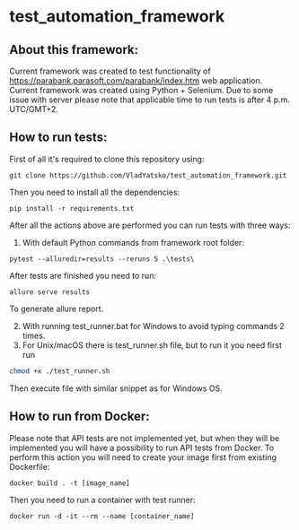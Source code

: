 # test_automation_framework

## About this framework:
Current framework was created to test functionality of https://parabank.parasoft.com/parabank/index.htm web application. Current framework was created using Python + Selenium. Due to some issue with server please note that applicable time to run tests is after 4 p.m. UTC/GMT+2.

## How to run tests:
First of all it's required to clone this repository using:
```git
git clone https://github.com/VladYatsko/test_automation_framework.git
```

Then you need to install all the dependencies:
```
pip install -r requirements.txt
```

After all the actions above are performed you can run tests with three ways:
1) With default Python commands from framework root folder: 
```
pytest --alluredir=results --reruns 5 .\tests\   
```
After tests are finished you need to run:
```
allure serve results 
```
To generate allure report.

2) With running test_runner.bat for Windows to avoid typing commands 2 times.
3) For Unix/macOS there is test_runner.sh file, but to run it you need first run
```bash
chmod +x ./test_runner.sh
```
Then execute file with similar snippet as for Windows OS.

## How to run from Docker:
Please note that API tests are not implemented yet, but when they will be implemented you will have a possibility to run API tests from Docker.
To perform this action you will need to create your image first from existing Dockerfile:
```
docker build . -t [image_name]
```
Then you need to run a container with test runner:
```
docker run -d -it --rm --name [container_name] 
```